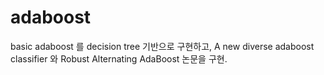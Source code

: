 # adaboost
basic adaboost 를 decision tree 기반으로 구현하고,
A new diverse adaboost classifier 와 Robust Alternating AdaBoost 논문을 구현.
